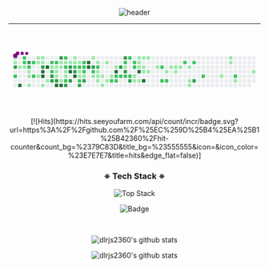 <div align = 'center'>

![header](https://capsule-render.vercel.app/api?type=slice&color=gradient&height=200&section=header&text=HEE%20GEON&fontSize=80)

---

<br>

<svg viewBox="-16 -32 880 192" width="880" height="192" xmlns="http://www.w3.org/2000/svg"><style>@keyframes c0{.16%{fill:var(--c1)}.18%,to{fill:var(--ce)}}@keyframes c1{.33%{fill:var(--c1)}.35%,to{fill:var(--ce)}}@keyframes c2{81.93%{fill:var(--c3)}81.95%,to{fill:var(--ce)}}@keyframes c3{59.44%{fill:var(--c2)}59.46%,to{fill:var(--ce)}}@keyframes c4{.67%{fill:var(--c1)}.69%,to{fill:var(--ce)}}@keyframes c5{97.78%{fill:var(--c4)}97.8%,to{fill:var(--ce)}}@keyframes c6{58.08%{fill:var(--c2)}58.1%,to{fill:var(--ce)}}@keyframes c7{58.25%{fill:var(--c2)}58.27%,to{fill:var(--ce)}}@keyframes c8{.84%{fill:var(--c1)}.86%,to{fill:var(--ce)}}@keyframes c9{81.25%{fill:var(--c3)}81.27%,to{fill:var(--ce)}}@keyframes ca{58.59%{fill:var(--c2)}58.61%,to{fill:var(--ce)}}@keyframes cb{1.18%{fill:var(--c1)}1.2%,to{fill:var(--ce)}}@keyframes cc{1.35%{fill:var(--c1)}1.37%,to{fill:var(--ce)}}@keyframes cd{1.69%{fill:var(--c1)}1.71%,to{fill:var(--ce)}}@keyframes ce{57.57%{fill:var(--c2)}57.59%,to{fill:var(--ce)}}@keyframes cf{57.06%{fill:var(--c2)}57.08%,to{fill:var(--ce)}}@keyframes cg{4.08%{fill:var(--c1)}4.1%,to{fill:var(--ce)}}@keyframes ch{3.57%{fill:var(--c1)}3.59%,to{fill:var(--ce)}}@keyframes ci{3.06%{fill:var(--c1)}3.08%,to{fill:var(--ce)}}@keyframes cj{3.91%{fill:var(--c1)}3.93%,to{fill:var(--ce)}}@keyframes ck{3.74%{fill:var(--c1)}3.76%,to{fill:var(--ce)}}@keyframes cl{80.57%{fill:var(--c3)}80.59%,to{fill:var(--ce)}}@keyframes cm{95.73%{fill:var(--c4)}95.75%,to{fill:var(--ce)}}@keyframes cn{95.56%{fill:var(--c4)}95.58%,to{fill:var(--ce)}}@keyframes co{2.2%{fill:var(--c1)}2.22%,to{fill:var(--ce)}}@keyframes cp{96.07%{fill:var(--c4)}96.09%,to{fill:var(--ce)}}@keyframes cq{2.55%{fill:var(--c1)}2.57%,to{fill:var(--ce)}}@keyframes cr{42.58%{fill:var(--c2)}42.6%,to{fill:var(--ce)}}@keyframes cs{42.41%{fill:var(--c1)}42.43%,to{fill:var(--ce)}}@keyframes ct{55.87%{fill:var(--c2)}55.89%,to{fill:var(--ce)}}@keyframes cu{84.32%{fill:var(--c3)}84.34%,to{fill:var(--ce)}}@keyframes cv{83.81%{fill:var(--c3)}83.83%,to{fill:var(--ce)}}@keyframes cw{55.36%{fill:var(--c2)}55.38%,to{fill:var(--ce)}}@keyframes cx{32.02%{fill:var(--c1)}32.04%,to{fill:var(--ce)}}@keyframes cy{32.19%{fill:var(--c1)}32.21%,to{fill:var(--ce)}}@keyframes cz{33.04%{fill:var(--c1)}33.06%,to{fill:var(--ce)}}@keyframes c10{83.98%{fill:var(--c3)}84%,to{fill:var(--ce)}}@keyframes c11{94.71%{fill:var(--c4)}94.73%,to{fill:var(--ce)}}@keyframes c12{79.55%{fill:var(--c3)}79.57%,to{fill:var(--ce)}}@keyframes c13{31.68%{fill:var(--c1)}31.7%,to{fill:var(--ce)}}@keyframes c14{31.85%{fill:var(--c1)}31.87%,to{fill:var(--ce)}}@keyframes c15{41.22%{fill:var(--c1)}41.24%,to{fill:var(--ce)}}@keyframes c16{94.54%{fill:var(--c4)}94.56%,to{fill:var(--ce)}}@keyframes c17{54.5%{fill:var(--c2)}54.52%,to{fill:var(--ce)}}@keyframes c18{31.51%{fill:var(--c1)}31.53%,to{fill:var(--ce)}}@keyframes c19{54.85%{fill:var(--c2)}54.87%,to{fill:var(--ce)}}@keyframes c1a{32.53%{fill:var(--c1)}32.55%,to{fill:var(--ce)}}@keyframes c1b{32.7%{fill:var(--c1)}32.72%,to{fill:var(--ce)}}@keyframes c1c{41.39%{fill:var(--c2)}41.41%,to{fill:var(--ce)}}@keyframes c1d{85.51%{fill:var(--c3)}85.53%,to{fill:var(--ce)}}@keyframes c1e{31.34%{fill:var(--c1)}31.36%,to{fill:var(--ce)}}@keyframes c1f{78.87%{fill:var(--c3)}78.89%,to{fill:var(--ce)}}@keyframes c1g{87.55%{fill:var(--c4)}87.57%,to{fill:var(--ce)}}@keyframes c1h{85.17%{fill:var(--c3)}85.19%,to{fill:var(--ce)}}@keyframes c1i{5.78%{fill:var(--c1)}5.8%,to{fill:var(--ce)}}@keyframes c1j{5.95%{fill:var(--c1)}5.97%,to{fill:var(--ce)}}@keyframes c1k{53.82%{fill:var(--c2)}53.84%,to{fill:var(--ce)}}@keyframes c1l{78.52%{fill:var(--c3)}78.54%,to{fill:var(--ce)}}@keyframes c1m{87.21%{fill:var(--c4)}87.23%,to{fill:var(--ce)}}@keyframes c1n{6.12%{fill:var(--c1)}6.14%,to{fill:var(--ce)}}@keyframes c1o{53.65%{fill:var(--c2)}53.67%,to{fill:var(--ce)}}@keyframes c1p{37.13%{fill:var(--c1)}37.15%,to{fill:var(--ce)}}@keyframes c1q{36.96%{fill:var(--c1)}36.98%,to{fill:var(--ce)}}@keyframes c1r{62.68%{fill:var(--c2)}62.7%,to{fill:var(--ce)}}@keyframes c1s{86.7%{fill:var(--c3)}86.72%,to{fill:var(--ce)}}@keyframes c1t{53.31%{fill:var(--c2)}53.33%,to{fill:var(--ce)}}@keyframes c1u{53.14%{fill:var(--c2)}53.16%,to{fill:var(--ce)}}@keyframes c1v{37.3%{fill:var(--c2)}37.32%,to{fill:var(--ce)}}@keyframes c1w{36.79%{fill:var(--c1)}36.81%,to{fill:var(--ce)}}@keyframes c1x{86.36%{fill:var(--c3)}86.38%,to{fill:var(--ce)}}@keyframes c1y{88.58%{fill:var(--c4)}88.6%,to{fill:var(--ce)}}@keyframes c1z{88.41%{fill:var(--c4)}88.43%,to{fill:var(--ce)}}@keyframes c20{6.8%{fill:var(--c1)}6.82%,to{fill:var(--ce)}}@keyframes c21{77.67%{fill:var(--c3)}77.69%,to{fill:var(--ce)}}@keyframes c22{52.63%{fill:var(--c2)}52.65%,to{fill:var(--ce)}}@keyframes c23{10.55%{fill:var(--c1)}10.57%,to{fill:var(--ce)}}@keyframes c24{7.15%{fill:var(--c1)}7.17%,to{fill:var(--ce)}}@keyframes c25{52.29%{fill:var(--c2)}52.31%,to{fill:var(--ce)}}@keyframes c26{9.19%{fill:var(--c1)}9.21%,to{fill:var(--ce)}}@keyframes c27{9.02%{fill:var(--c1)}9.04%,to{fill:var(--ce)}}@keyframes c28{10.21%{fill:var(--c1)}10.23%,to{fill:var(--ce)}}@keyframes c29{8.85%{fill:var(--c1)}8.87%,to{fill:var(--ce)}}@keyframes c2a{11.23%{fill:var(--c1)}11.25%,to{fill:var(--ce)}}@keyframes c2b{7.49%{fill:var(--c1)}7.51%,to{fill:var(--ce)}}@keyframes c2c{9.87%{fill:var(--c1)}9.89%,to{fill:var(--ce)}}@keyframes c2d{8.51%{fill:var(--c1)}8.53%,to{fill:var(--ce)}}@keyframes c2e{51.27%{fill:var(--c2)}51.29%,to{fill:var(--ce)}}@keyframes c2f{8%{fill:var(--c1)}8.02%,to{fill:var(--ce)}}@keyframes c2g{89.94%{fill:var(--c4)}89.96%,to{fill:var(--ce)}}@keyframes c2h{50.93%{fill:var(--c2)}50.95%,to{fill:var(--ce)}}@keyframes c2i{51.1%{fill:var(--c2)}51.12%,to{fill:var(--ce)}}@keyframes c2j{75.63%{fill:var(--c3)}75.65%,to{fill:var(--ce)}}@keyframes c2k{50.76%{fill:var(--c2)}50.78%,to{fill:var(--ce)}}@keyframes c2l{76.14%{fill:var(--c3)}76.16%,to{fill:var(--ce)}}@keyframes c2m{48.37%{fill:var(--c2)}48.39%,to{fill:var(--ce)}}@keyframes c2n{48.2%{fill:var(--c1)}48.22%,to{fill:var(--ce)}}@keyframes c2o{75.29%{fill:var(--c3)}75.31%,to{fill:var(--ce)}}@keyframes c2p{50.59%{fill:var(--c2)}50.61%,to{fill:var(--ce)}}@keyframes c2q{49.39%{fill:var(--c2)}49.41%,to{fill:var(--ce)}}@keyframes c2r{50.42%{fill:var(--c2)}50.44%,to{fill:var(--ce)}}@keyframes c2s{74.78%{fill:var(--c3)}74.8%,to{fill:var(--ce)}}@keyframes c2t{48.71%{fill:var(--c2)}48.73%,to{fill:var(--ce)}}@keyframes c2u{48.88%{fill:var(--c2)}48.9%,to{fill:var(--ce)}}@keyframes c2v{13.11%{fill:var(--c1)}13.13%,to{fill:var(--ce)}}@keyframes c2w{12.6%{fill:var(--c1)}12.62%,to{fill:var(--ce)}}@keyframes c2x{14.98%{fill:var(--c1)}15%,to{fill:var(--ce)}}@keyframes c2y{14.81%{fill:var(--c1)}14.83%,to{fill:var(--ce)}}@keyframes c2z{14.64%{fill:var(--c1)}14.66%,to{fill:var(--ce)}}@keyframes c30{90.79%{fill:var(--c4)}90.81%,to{fill:var(--ce)}}@keyframes c31{12.77%{fill:var(--c1)}12.79%,to{fill:var(--ce)}}@keyframes c32{15.15%{fill:var(--c1)}15.17%,to{fill:var(--ce)}}@keyframes c33{14.47%{fill:var(--c1)}14.49%,to{fill:var(--ce)}}@keyframes c34{13.96%{fill:var(--c1)}13.98%,to{fill:var(--ce)}}@keyframes c35{91.3%{fill:var(--c4)}91.32%,to{fill:var(--ce)}}@keyframes c36{15.32%{fill:var(--c1)}15.34%,to{fill:var(--ce)}}@keyframes c37{14.13%{fill:var(--c1)}14.15%,to{fill:var(--ce)}}@keyframes c38{16%{fill:var(--c1)}16.02%,to{fill:var(--ce)}}@keyframes c39{66.94%{fill:var(--c2)}66.96%,to{fill:var(--ce)}}@keyframes c3a{66.09%{fill:var(--c2)}66.11%,to{fill:var(--ce)}}@keyframes c3b{16.51%{fill:var(--c1)}16.53%,to{fill:var(--ce)}}@keyframes c3c{66.26%{fill:var(--c2)}66.28%,to{fill:var(--ce)}}@keyframes c3d{19.58%{fill:var(--c1)}19.6%,to{fill:var(--ce)}}@keyframes c3e{17.03%{fill:var(--c1)}17.05%,to{fill:var(--ce)}}@keyframes c3f{16.86%{fill:var(--c1)}16.88%,to{fill:var(--ce)}}@keyframes c3g{17.2%{fill:var(--c1)}17.22%,to{fill:var(--ce)}}@keyframes c3h{67.96%{fill:var(--c2)}67.98%,to{fill:var(--ce)}}@keyframes c3i{17.54%{fill:var(--c1)}17.56%,to{fill:var(--ce)}}@keyframes c3j{18.05%{fill:var(--c1)}18.07%,to{fill:var(--ce)}}@keyframes c3k{18.22%{fill:var(--c1)}18.24%,to{fill:var(--ce)}}@keyframes c3l{68.3%{fill:var(--c2)}68.32%,to{fill:var(--ce)}}@keyframes c3m{72.05%{fill:var(--c3)}72.07%,to{fill:var(--ce)}}@keyframes c3n{69.16%{fill:var(--c2)}69.18%,to{fill:var(--ce)}}@keyframes c3o{21.8%{fill:var(--c1)}21.82%,to{fill:var(--ce)}}@keyframes c3p{24.86%{fill:var(--c1)}24.88%,to{fill:var(--ce)}}@keyframes c3q{24.69%{fill:var(--c1)}24.71%,to{fill:var(--ce)}}@keyframes c3r{70.35%{fill:var(--c2)}70.37%,to{fill:var(--ce)}}@keyframes c3s{22.48%{fill:var(--c1)}22.5%,to{fill:var(--ce)}}@keyframes c3t{23.5%{fill:var(--c1)}23.52%,to{fill:var(--ce)}}@keyframes u0{.16%{transform:scale(0,1)}.18%,.33%{transform:scale(.02,1)}.35%,.67%{transform:scale(.03,1)}.69%,.84%{transform:scale(.05,1)}.86%,1.18%{transform:scale(.06,1)}1.2%,1.35%{transform:scale(.08,1)}1.37%,1.69%{transform:scale(.09,1)}1.71%,2.2%{transform:scale(.11,1)}2.22%,2.55%{transform:scale(.12,1)}2.57%,3.06%{transform:scale(.14,1)}3.08%,3.57%{transform:scale(.15,1)}3.59%,3.74%{transform:scale(.17,1)}3.76%,3.91%{transform:scale(.18,1)}3.93%,4.08%{transform:scale(.2,1)}4.1%,5.78%{transform:scale(.21,1)}5.8%,5.95%{transform:scale(.23,1)}5.97%,6.12%{transform:scale(.24,1)}6.14%,6.8%{transform:scale(.26,1)}6.82%,7.15%{transform:scale(.27,1)}7.17%,7.49%{transform:scale(.29,1)}7.51%,8%{transform:scale(.3,1)}8.02%,8.51%{transform:scale(.32,1)}8.53%,8.85%{transform:scale(.33,1)}8.87%,9.02%{transform:scale(.35,1)}9.04%,9.19%{transform:scale(.36,1)}9.21%,9.87%{transform:scale(.38,1)}10.21%,9.89%{transform:scale(.39,1)}10.23%,10.55%{transform:scale(.41,1)}10.57%,11.23%{transform:scale(.42,1)}11.25%,12.6%{transform:scale(.44,1)}12.62%,12.77%{transform:scale(.45,1)}12.79%,13.11%{transform:scale(.47,1)}13.13%,13.96%{transform:scale(.48,1)}13.98%,14.13%{transform:scale(.5,1)}14.15%,14.47%{transform:scale(.52,1)}14.49%,14.64%{transform:scale(.53,1)}14.66%,14.81%{transform:scale(.55,1)}14.83%,14.98%{transform:scale(.56,1)}15%,15.15%{transform:scale(.58,1)}15.17%,15.32%{transform:scale(.59,1)}15.34%,16%{transform:scale(.61,1)}16.02%,16.51%{transform:scale(.62,1)}16.53%,16.86%{transform:scale(.64,1)}16.88%,17.03%{transform:scale(.65,1)}17.05%,17.2%{transform:scale(.67,1)}17.22%,17.54%{transform:scale(.68,1)}17.56%,18.05%{transform:scale(.7,1)}18.07%,18.22%{transform:scale(.71,1)}18.24%,19.58%{transform:scale(.73,1)}19.6%,21.8%{transform:scale(.74,1)}21.82%,22.48%{transform:scale(.76,1)}22.5%,23.5%{transform:scale(.77,1)}23.52%,24.69%{transform:scale(.79,1)}24.71%,24.86%{transform:scale(.8,1)}24.88%,31.34%{transform:scale(.82,1)}31.36%,31.51%{transform:scale(.83,1)}31.53%,31.68%{transform:scale(.85,1)}31.7%,31.85%{transform:scale(.86,1)}31.87%,32.02%{transform:scale(.88,1)}32.04%,32.19%{transform:scale(.89,1)}32.21%,32.53%{transform:scale(.91,1)}32.55%,32.7%{transform:scale(.92,1)}32.72%,33.04%{transform:scale(.94,1)}33.06%,36.79%{transform:scale(.95,1)}36.81%,36.96%{transform:scale(.97,1)}36.98%,37.13%{transform:scale(.98,1)}37.15%,to{transform:scale(1,1)}}@keyframes u1{37.3%{transform:scale(0,1)}37.32%,to{transform:scale(1,1)}}@keyframes u2{41.22%{transform:scale(0,1)}41.24%,to{transform:scale(1,1)}}@keyframes u3{41.39%{transform:scale(0,1)}41.41%,to{transform:scale(1,1)}}@keyframes u4{42.41%{transform:scale(0,1)}42.43%,to{transform:scale(1,1)}}@keyframes u5{42.58%{transform:scale(0,1)}42.6%,to{transform:scale(1,1)}}@keyframes u6{48.2%{transform:scale(0,1)}48.22%,to{transform:scale(1,1)}}@keyframes u7{48.37%{transform:scale(0,1)}48.39%,48.71%{transform:scale(.03,1)}48.73%,48.88%{transform:scale(.06,1)}48.9%,49.39%{transform:scale(.09,1)}49.41%,50.42%{transform:scale(.12,1)}50.44%,50.59%{transform:scale(.15,1)}50.61%,50.76%{transform:scale(.18,1)}50.78%,50.93%{transform:scale(.21,1)}50.95%,51.1%{transform:scale(.24,1)}51.12%,51.27%{transform:scale(.26,1)}51.29%,52.29%{transform:scale(.29,1)}52.31%,52.63%{transform:scale(.32,1)}52.65%,53.14%{transform:scale(.35,1)}53.16%,53.31%{transform:scale(.38,1)}53.33%,53.65%{transform:scale(.41,1)}53.67%,53.82%{transform:scale(.44,1)}53.84%,54.5%{transform:scale(.47,1)}54.52%,54.85%{transform:scale(.5,1)}54.87%,55.36%{transform:scale(.53,1)}55.38%,55.87%{transform:scale(.56,1)}55.89%,57.06%{transform:scale(.59,1)}57.08%,57.57%{transform:scale(.62,1)}57.59%,58.08%{transform:scale(.65,1)}58.1%,58.25%{transform:scale(.68,1)}58.27%,58.59%{transform:scale(.71,1)}58.61%,59.44%{transform:scale(.74,1)}59.46%,62.68%{transform:scale(.76,1)}62.7%,66.09%{transform:scale(.79,1)}66.11%,66.26%{transform:scale(.82,1)}66.28%,66.94%{transform:scale(.85,1)}66.96%,67.96%{transform:scale(.88,1)}67.98%,68.3%{transform:scale(.91,1)}68.32%,69.16%{transform:scale(.94,1)}69.18%,70.35%{transform:scale(.97,1)}70.37%,to{transform:scale(1,1)}}@keyframes u8{72.05%{transform:scale(0,1)}72.07%,74.78%{transform:scale(.05,1)}74.8%,75.29%{transform:scale(.11,1)}75.31%,75.63%{transform:scale(.16,1)}75.65%,76.14%{transform:scale(.21,1)}76.16%,77.67%{transform:scale(.26,1)}77.69%,78.52%{transform:scale(.32,1)}78.54%,78.87%{transform:scale(.37,1)}78.89%,79.55%{transform:scale(.42,1)}79.57%,80.57%{transform:scale(.47,1)}80.59%,81.25%{transform:scale(.53,1)}81.27%,81.93%{transform:scale(.58,1)}81.95%,83.81%{transform:scale(.63,1)}83.83%,83.98%{transform:scale(.68,1)}84%,84.32%{transform:scale(.74,1)}84.34%,85.17%{transform:scale(.79,1)}85.19%,85.51%{transform:scale(.84,1)}85.53%,86.36%{transform:scale(.89,1)}86.38%,86.7%{transform:scale(.95,1)}86.72%,to{transform:scale(1,1)}}@keyframes u9{87.21%{transform:scale(0,1)}87.23%,87.55%{transform:scale(.08,1)}87.57%,88.41%{transform:scale(.15,1)}88.43%,88.58%{transform:scale(.23,1)}88.6%,89.94%{transform:scale(.31,1)}89.96%,90.79%{transform:scale(.38,1)}90.81%,91.3%{transform:scale(.46,1)}91.32%,94.54%{transform:scale(.54,1)}94.56%,94.71%{transform:scale(.62,1)}94.73%,95.56%{transform:scale(.69,1)}95.58%,95.73%{transform:scale(.77,1)}95.75%,96.07%{transform:scale(.85,1)}96.09%,97.78%{transform:scale(.92,1)}97.8%,to{transform:scale(1,1)}}@keyframes s0{0%,99.83%{transform:translate(0,-16px)}.34%,81.77%{transform:translate(0,16px)}.51%{transform:translate(16px,16px)}.68%,97.1%{transform:translate(16px,32px)}.85%,58.43%{transform:translate(32px,32px)}1.02%{transform:translate(32px,48px)}1.19%,58.77%{transform:translate(48px,48px)}1.7%{transform:translate(48px,96px)}2.39%,60.99%{transform:translate(112px,96px)}2.56%,56.39%,60.82%{transform:translate(112px,80px)}2.9%,56.73%,60.48%,83.3%{transform:translate(80px,80px)}3.58%,80.92%{transform:translate(80px,16px)}3.75%{transform:translate(96px,16px)}3.92%,80.24%{transform:translate(96px,0)}4.09%{transform:translate(80px,0)}4.26%{transform:translate(80px,-16px)}5.62%{transform:translate(208px,-16px)}34.24%,5.96%{transform:translate(208px,16px)}39.86%,53.49%,6.13%{transform:translate(224px,16px)}39.69%,6.3%{transform:translate(224px,0)}39.01%,6.98%{transform:translate(288px,0)}38.84%,7.16%{transform:translate(288px,16px)}7.84%,89.61%{transform:translate(352px,16px)}8.01%{transform:translate(352px,32px)}51.79%,8.18%{transform:translate(336px,32px)}8.52%{transform:translate(336px,64px)}10.39%,9.03%{transform:translate(288px,64px)}52.47%,9.2%{transform:translate(288px,48px)}9.54%{transform:translate(320px,48px)}9.88%{transform:translate(320px,80px)}10.22%{transform:translate(288px,80px)}10.56%{transform:translate(272px,64px)}10.73%{transform:translate(272px,80px)}11.07%{transform:translate(304px,80px)}11.24%{transform:translate(304px,96px)}12.44%,47.19%{transform:translate(416px,96px)}12.61%,13.29%{transform:translate(416px,80px)}12.78%,13.46%{transform:translate(432px,80px)}12.95%,13.63%{transform:translate(432px,64px)}13.12%{transform:translate(416px,64px)}13.8%{transform:translate(448px,64px)}13.97%,90.97%{transform:translate(448px,48px)}14.14%{transform:translate(464px,48px)}14.31%{transform:translate(464px,32px)}14.65%{transform:translate(432px,32px)}14.99%{transform:translate(432px,0)}15.67%{transform:translate(496px,0)}16.18%{transform:translate(496px,48px)}16.87%{transform:translate(560px,48px)}17.04%{transform:translate(560px,32px)}17.55%{transform:translate(608px,32px)}18.23%{transform:translate(608px,96px)}18.4%{transform:translate(592px,96px)}19.08%{transform:translate(592px,32px)}19.59%{transform:translate(544px,32px)}19.76%{transform:translate(544px,48px)}21.64%{transform:translate(720px,48px)}21.81%{transform:translate(720px,64px)}22.15%{transform:translate(752px,64px)}22.32%{transform:translate(752px,80px)}23.17%{transform:translate(832px,80px)}23.85%{transform:translate(832px,16px)}24.7%{transform:translate(752px,16px)}25.04%{transform:translate(752px,-16px)}31.01%,43.61%{transform:translate(192px,-16px)}31.35%{transform:translate(192px,16px)}31.69%,33.73%,40.55%,55.2%{transform:translate(160px,16px)}31.86%,33.56%,55.03%{transform:translate(160px,32px)}32.03%,33.39%,42.25%{transform:translate(144px,32px)}32.2%{transform:translate(144px,48px)}32.54%{transform:translate(176px,48px)}32.71%,41.57%{transform:translate(176px,64px)}33.05%,41.91%,84.16%,95.06%{transform:translate(144px,64px)}34.41%,54.17%{transform:translate(208px,0)}35.43%{transform:translate(304px,0)}36.12%,38.16%{transform:translate(304px,64px)}36.97%,62.86%,87.05%{transform:translate(224px,64px)}37.14%{transform:translate(224px,48px)}37.31%,52.98%{transform:translate(240px,48px)}37.48%{transform:translate(240px,64px)}38.67%,45.14%{transform:translate(304px,16px)}41.23%,94.38%{transform:translate(160px,80px)}41.4%,85.69%{transform:translate(176px,80px)}42.42%{transform:translate(128px,32px)}42.76%{transform:translate(128px,0)}42.93%{transform:translate(144px,0)}43.1%{transform:translate(144px,-16px)}43.78%,79.22%{transform:translate(192px,0)}44.63%,77.34%{transform:translate(272px,0)}44.8%{transform:translate(272px,16px)}45.32%{transform:translate(304px,32px)}45.49%{transform:translate(320px,32px)}46.17%{transform:translate(320px,96px)}47.7%{transform:translate(416px,48px)}47.87%{transform:translate(400px,48px)}48.04%,49.06%{transform:translate(400px,32px)}48.21%,75.47%{transform:translate(384px,32px)}48.38%,75.98%{transform:translate(384px,16px)}48.72%,49.74%{transform:translate(416px,16px)}48.89%{transform:translate(416px,32px)}49.4%{transform:translate(400px,0)}49.57%{transform:translate(416px,0)}49.91%{transform:translate(400px,16px)}50.43%,74.62%{transform:translate(400px,64px)}50.94%{transform:translate(352px,64px)}51.11%{transform:translate(352px,80px)}51.28%{transform:translate(336px,80px)}52.3%{transform:translate(288px,32px)}53.32%{transform:translate(240px,16px)}53.66%{transform:translate(224px,32px)}53.83%,78.71%{transform:translate(208px,32px)}54.51%{transform:translate(176px,0)}54.86%{transform:translate(176px,32px)}55.54%{transform:translate(128px,16px)}55.88%{transform:translate(128px,48px)}56.05%,95.91%{transform:translate(112px,48px)}56.9%,60.31%{transform:translate(80px,64px)}57.07%{transform:translate(64px,64px)}57.75%{transform:translate(64px,0)}58.09%,98.98%{transform:translate(32px,0)}58.6%{transform:translate(48px,32px)}59.28%{transform:translate(0,48px)}59.45%{transform:translate(0,64px)}61.16%{transform:translate(128px,96px)}61.33%{transform:translate(128px,112px)}62.18%{transform:translate(208px,112px)}62.52%{transform:translate(208px,80px)}62.69%{transform:translate(224px,80px)}65.93%{transform:translate(512px,64px)}66.1%{transform:translate(512px,80px)}66.27%{transform:translate(528px,80px)}66.78%{transform:translate(528px,32px)}66.95%{transform:translate(512px,32px)}67.12%{transform:translate(512px,16px)}68.65%{transform:translate(656px,16px)}69.17%{transform:translate(656px,64px)}70.36%{transform:translate(768px,64px)}70.53%{transform:translate(768px,80px)}72.06%{transform:translate(624px,80px)}72.23%{transform:translate(624px,64px)}74.79%{transform:translate(400px,80px)}74.96%{transform:translate(384px,80px)}75.64%{transform:translate(368px,32px)}75.81%{transform:translate(368px,16px)}76.15%{transform:translate(384px,0)}77.85%{transform:translate(272px,48px)}78.53%,87.39%{transform:translate(208px,48px)}78.88%,87.73%{transform:translate(192px,32px)}80.58%{transform:translate(96px,32px)}80.75%,82.79%{transform:translate(80px,32px)}81.94%{transform:translate(0,32px)}83.99%{transform:translate(144px,80px)}84.33%{transform:translate(128px,64px)}84.5%{transform:translate(128px,80px)}85.18%{transform:translate(192px,80px)}85.35%{transform:translate(192px,96px)}85.52%{transform:translate(176px,96px)}86.37%{transform:translate(240px,80px)}86.54%{transform:translate(240px,96px)}86.71%{transform:translate(224px,96px)}87.22%{transform:translate(208px,64px)}87.56%{transform:translate(192px,48px)}88.42%{transform:translate(256px,32px)}88.59%{transform:translate(256px,16px)}89.95%{transform:translate(352px,48px)}91.31%{transform:translate(448px,80px)}94.55%{transform:translate(160px,96px)}94.72%{transform:translate(144px,96px)}95.57%{transform:translate(96px,64px)}95.74%{transform:translate(96px,48px)}96.08%{transform:translate(112px,32px)}97.79%{transform:translate(16px,96px)}97.96%{transform:translate(32px,96px)}99.15%{transform:translate(48px,0)}99.32%{transform:translate(48px,-16px)}}@keyframes s1{0%,99.83%{transform:translate(16px,-16px)}.17%{transform:translate(0,-16px)}.51%,81.94%{transform:translate(0,16px)}.68%{transform:translate(16px,16px)}.85%,97.27%{transform:translate(16px,32px)}1.02%,58.6%{transform:translate(32px,32px)}1.19%{transform:translate(32px,48px)}1.36%,58.94%{transform:translate(48px,48px)}1.87%{transform:translate(48px,96px)}2.56%,61.16%{transform:translate(112px,96px)}2.73%,56.56%,60.99%{transform:translate(112px,80px)}3.07%,56.9%,60.65%,83.48%{transform:translate(80px,80px)}3.75%,81.09%{transform:translate(80px,16px)}3.92%{transform:translate(96px,16px)}4.09%,80.41%{transform:translate(96px,0)}4.26%{transform:translate(80px,0)}4.43%{transform:translate(80px,-16px)}5.79%{transform:translate(208px,-16px)}34.41%,6.13%{transform:translate(208px,16px)}40.03%,53.66%,6.3%{transform:translate(224px,16px)}39.86%,6.47%{transform:translate(224px,0)}39.18%,7.16%{transform:translate(288px,0)}39.01%,7.33%{transform:translate(288px,16px)}8.01%,89.78%{transform:translate(352px,16px)}8.18%{transform:translate(352px,32px)}51.96%,8.35%{transform:translate(336px,32px)}8.69%{transform:translate(336px,64px)}10.56%,9.2%{transform:translate(288px,64px)}52.64%,9.37%{transform:translate(288px,48px)}9.71%{transform:translate(320px,48px)}10.05%{transform:translate(320px,80px)}10.39%{transform:translate(288px,80px)}10.73%{transform:translate(272px,64px)}10.9%{transform:translate(272px,80px)}11.24%{transform:translate(304px,80px)}11.41%{transform:translate(304px,96px)}12.61%,47.36%{transform:translate(416px,96px)}12.78%,13.46%{transform:translate(416px,80px)}12.95%,13.63%{transform:translate(432px,80px)}13.12%,13.8%{transform:translate(432px,64px)}13.29%{transform:translate(416px,64px)}13.97%{transform:translate(448px,64px)}14.14%,91.14%{transform:translate(448px,48px)}14.31%{transform:translate(464px,48px)}14.48%{transform:translate(464px,32px)}14.82%{transform:translate(432px,32px)}15.16%{transform:translate(432px,0)}15.84%{transform:translate(496px,0)}16.35%{transform:translate(496px,48px)}17.04%{transform:translate(560px,48px)}17.21%{transform:translate(560px,32px)}17.72%{transform:translate(608px,32px)}18.4%{transform:translate(608px,96px)}18.57%{transform:translate(592px,96px)}19.25%{transform:translate(592px,32px)}19.76%{transform:translate(544px,32px)}19.93%{transform:translate(544px,48px)}21.81%{transform:translate(720px,48px)}21.98%{transform:translate(720px,64px)}22.32%{transform:translate(752px,64px)}22.49%{transform:translate(752px,80px)}23.34%{transform:translate(832px,80px)}24.02%{transform:translate(832px,16px)}24.87%{transform:translate(752px,16px)}25.21%{transform:translate(752px,-16px)}31.18%,43.78%{transform:translate(192px,-16px)}31.52%{transform:translate(192px,16px)}31.86%,33.9%,40.72%,55.37%{transform:translate(160px,16px)}32.03%,33.73%,55.2%{transform:translate(160px,32px)}32.2%,33.56%,42.42%{transform:translate(144px,32px)}32.37%{transform:translate(144px,48px)}32.71%{transform:translate(176px,48px)}32.88%,41.74%{transform:translate(176px,64px)}33.22%,42.08%,84.33%,95.23%{transform:translate(144px,64px)}34.58%,54.34%{transform:translate(208px,0)}35.6%{transform:translate(304px,0)}36.29%,38.33%{transform:translate(304px,64px)}37.14%,63.03%,87.22%{transform:translate(224px,64px)}37.31%{transform:translate(224px,48px)}37.48%,53.15%{transform:translate(240px,48px)}37.65%{transform:translate(240px,64px)}38.84%,45.32%{transform:translate(304px,16px)}41.4%,94.55%{transform:translate(160px,80px)}41.57%,85.86%{transform:translate(176px,80px)}42.59%{transform:translate(128px,32px)}42.93%{transform:translate(128px,0)}43.1%{transform:translate(144px,0)}43.27%{transform:translate(144px,-16px)}43.95%,79.39%{transform:translate(192px,0)}44.8%,77.51%{transform:translate(272px,0)}44.97%{transform:translate(272px,16px)}45.49%{transform:translate(304px,32px)}45.66%{transform:translate(320px,32px)}46.34%{transform:translate(320px,96px)}47.87%{transform:translate(416px,48px)}48.04%{transform:translate(400px,48px)}48.21%,49.23%{transform:translate(400px,32px)}48.38%,75.64%{transform:translate(384px,32px)}48.55%,76.15%{transform:translate(384px,16px)}48.89%,49.91%{transform:translate(416px,16px)}49.06%{transform:translate(416px,32px)}49.57%{transform:translate(400px,0)}49.74%{transform:translate(416px,0)}50.09%{transform:translate(400px,16px)}50.6%,74.79%{transform:translate(400px,64px)}51.11%{transform:translate(352px,64px)}51.28%{transform:translate(352px,80px)}51.45%{transform:translate(336px,80px)}52.47%{transform:translate(288px,32px)}53.49%{transform:translate(240px,16px)}53.83%{transform:translate(224px,32px)}54%,78.88%{transform:translate(208px,32px)}54.68%{transform:translate(176px,0)}55.03%{transform:translate(176px,32px)}55.71%{transform:translate(128px,16px)}56.05%{transform:translate(128px,48px)}56.22%,96.08%{transform:translate(112px,48px)}57.07%,60.48%{transform:translate(80px,64px)}57.24%{transform:translate(64px,64px)}57.92%{transform:translate(64px,0)}58.26%,99.15%{transform:translate(32px,0)}58.77%{transform:translate(48px,32px)}59.45%{transform:translate(0,48px)}59.63%{transform:translate(0,64px)}61.33%{transform:translate(128px,96px)}61.5%{transform:translate(128px,112px)}62.35%{transform:translate(208px,112px)}62.69%{transform:translate(208px,80px)}62.86%{transform:translate(224px,80px)}66.1%{transform:translate(512px,64px)}66.27%{transform:translate(512px,80px)}66.44%{transform:translate(528px,80px)}66.95%{transform:translate(528px,32px)}67.12%{transform:translate(512px,32px)}67.29%{transform:translate(512px,16px)}68.82%{transform:translate(656px,16px)}69.34%{transform:translate(656px,64px)}70.53%{transform:translate(768px,64px)}70.7%{transform:translate(768px,80px)}72.23%{transform:translate(624px,80px)}72.4%{transform:translate(624px,64px)}74.96%{transform:translate(400px,80px)}75.13%{transform:translate(384px,80px)}75.81%{transform:translate(368px,32px)}75.98%{transform:translate(368px,16px)}76.32%{transform:translate(384px,0)}78.02%{transform:translate(272px,48px)}78.71%,87.56%{transform:translate(208px,48px)}79.05%,87.9%{transform:translate(192px,32px)}80.75%{transform:translate(96px,32px)}80.92%,82.96%{transform:translate(80px,32px)}82.11%{transform:translate(0,32px)}84.16%{transform:translate(144px,80px)}84.5%{transform:translate(128px,64px)}84.67%{transform:translate(128px,80px)}85.35%{transform:translate(192px,80px)}85.52%{transform:translate(192px,96px)}85.69%{transform:translate(176px,96px)}86.54%{transform:translate(240px,80px)}86.71%{transform:translate(240px,96px)}86.88%{transform:translate(224px,96px)}87.39%{transform:translate(208px,64px)}87.73%{transform:translate(192px,48px)}88.59%{transform:translate(256px,32px)}88.76%{transform:translate(256px,16px)}90.12%{transform:translate(352px,48px)}91.48%{transform:translate(448px,80px)}94.72%{transform:translate(160px,96px)}94.89%{transform:translate(144px,96px)}95.74%{transform:translate(96px,64px)}95.91%{transform:translate(96px,48px)}96.25%{transform:translate(112px,32px)}97.96%{transform:translate(16px,96px)}98.13%{transform:translate(32px,96px)}99.32%{transform:translate(48px,0)}99.49%{transform:translate(48px,-16px)}}@keyframes s2{0%,99.83%{transform:translate(32px,-16px)}.34%{transform:translate(0,-16px)}.68%,82.11%{transform:translate(0,16px)}.85%{transform:translate(16px,16px)}1.02%,97.44%{transform:translate(16px,32px)}1.19%,58.77%{transform:translate(32px,32px)}1.36%{transform:translate(32px,48px)}1.53%,59.11%{transform:translate(48px,48px)}2.04%{transform:translate(48px,96px)}2.73%,61.33%{transform:translate(112px,96px)}2.9%,56.73%,61.16%{transform:translate(112px,80px)}3.24%,57.07%,60.82%,83.65%{transform:translate(80px,80px)}3.92%,81.26%{transform:translate(80px,16px)}4.09%{transform:translate(96px,16px)}4.26%,80.58%{transform:translate(96px,0)}4.43%{transform:translate(80px,0)}4.6%{transform:translate(80px,-16px)}5.96%{transform:translate(208px,-16px)}34.58%,6.3%{transform:translate(208px,16px)}40.2%,53.83%,6.47%{transform:translate(224px,16px)}40.03%,6.64%{transform:translate(224px,0)}39.35%,7.33%{transform:translate(288px,0)}39.18%,7.5%{transform:translate(288px,16px)}8.18%,89.95%{transform:translate(352px,16px)}8.35%{transform:translate(352px,32px)}52.13%,8.52%{transform:translate(336px,32px)}8.86%{transform:translate(336px,64px)}10.73%,9.37%{transform:translate(288px,64px)}52.81%,9.54%{transform:translate(288px,48px)}9.88%{transform:translate(320px,48px)}10.22%{transform:translate(320px,80px)}10.56%{transform:translate(288px,80px)}10.9%{transform:translate(272px,64px)}11.07%{transform:translate(272px,80px)}11.41%{transform:translate(304px,80px)}11.58%{transform:translate(304px,96px)}12.78%,47.53%{transform:translate(416px,96px)}12.95%,13.63%{transform:translate(416px,80px)}13.12%,13.8%{transform:translate(432px,80px)}13.29%,13.97%{transform:translate(432px,64px)}13.46%{transform:translate(416px,64px)}14.14%{transform:translate(448px,64px)}14.31%,91.31%{transform:translate(448px,48px)}14.48%{transform:translate(464px,48px)}14.65%{transform:translate(464px,32px)}14.99%{transform:translate(432px,32px)}15.33%{transform:translate(432px,0)}16.01%{transform:translate(496px,0)}16.52%{transform:translate(496px,48px)}17.21%{transform:translate(560px,48px)}17.38%{transform:translate(560px,32px)}17.89%{transform:translate(608px,32px)}18.57%{transform:translate(608px,96px)}18.74%{transform:translate(592px,96px)}19.42%{transform:translate(592px,32px)}19.93%{transform:translate(544px,32px)}20.1%{transform:translate(544px,48px)}21.98%{transform:translate(720px,48px)}22.15%{transform:translate(720px,64px)}22.49%{transform:translate(752px,64px)}22.66%{transform:translate(752px,80px)}23.51%{transform:translate(832px,80px)}24.19%{transform:translate(832px,16px)}25.04%{transform:translate(752px,16px)}25.38%{transform:translate(752px,-16px)}31.35%,43.95%{transform:translate(192px,-16px)}31.69%{transform:translate(192px,16px)}32.03%,34.07%,40.89%,55.54%{transform:translate(160px,16px)}32.2%,33.9%,55.37%{transform:translate(160px,32px)}32.37%,33.73%,42.59%{transform:translate(144px,32px)}32.54%{transform:translate(144px,48px)}32.88%{transform:translate(176px,48px)}33.05%,41.91%{transform:translate(176px,64px)}33.39%,42.25%,84.5%,95.4%{transform:translate(144px,64px)}34.75%,54.51%{transform:translate(208px,0)}35.78%{transform:translate(304px,0)}36.46%,38.5%{transform:translate(304px,64px)}37.31%,63.2%,87.39%{transform:translate(224px,64px)}37.48%{transform:translate(224px,48px)}37.65%,53.32%{transform:translate(240px,48px)}37.82%{transform:translate(240px,64px)}39.01%,45.49%{transform:translate(304px,16px)}41.57%,94.72%{transform:translate(160px,80px)}41.74%,86.03%{transform:translate(176px,80px)}42.76%{transform:translate(128px,32px)}43.1%{transform:translate(128px,0)}43.27%{transform:translate(144px,0)}43.44%{transform:translate(144px,-16px)}44.12%,79.56%{transform:translate(192px,0)}44.97%,77.68%{transform:translate(272px,0)}45.14%{transform:translate(272px,16px)}45.66%{transform:translate(304px,32px)}45.83%{transform:translate(320px,32px)}46.51%{transform:translate(320px,96px)}48.04%{transform:translate(416px,48px)}48.21%{transform:translate(400px,48px)}48.38%,49.4%{transform:translate(400px,32px)}48.55%,75.81%{transform:translate(384px,32px)}48.72%,76.32%{transform:translate(384px,16px)}49.06%,50.09%{transform:translate(416px,16px)}49.23%{transform:translate(416px,32px)}49.74%{transform:translate(400px,0)}49.91%{transform:translate(416px,0)}50.26%{transform:translate(400px,16px)}50.77%,74.96%{transform:translate(400px,64px)}51.28%{transform:translate(352px,64px)}51.45%{transform:translate(352px,80px)}51.62%{transform:translate(336px,80px)}52.64%{transform:translate(288px,32px)}53.66%{transform:translate(240px,16px)}54%{transform:translate(224px,32px)}54.17%,79.05%{transform:translate(208px,32px)}54.86%{transform:translate(176px,0)}55.2%{transform:translate(176px,32px)}55.88%{transform:translate(128px,16px)}56.22%{transform:translate(128px,48px)}56.39%,96.25%{transform:translate(112px,48px)}57.24%,60.65%{transform:translate(80px,64px)}57.41%{transform:translate(64px,64px)}58.09%{transform:translate(64px,0)}58.43%,99.32%{transform:translate(32px,0)}58.94%{transform:translate(48px,32px)}59.63%{transform:translate(0,48px)}59.8%{transform:translate(0,64px)}61.5%{transform:translate(128px,96px)}61.67%{transform:translate(128px,112px)}62.52%{transform:translate(208px,112px)}62.86%{transform:translate(208px,80px)}63.03%{transform:translate(224px,80px)}66.27%{transform:translate(512px,64px)}66.44%{transform:translate(512px,80px)}66.61%{transform:translate(528px,80px)}67.12%{transform:translate(528px,32px)}67.29%{transform:translate(512px,32px)}67.46%{transform:translate(512px,16px)}68.99%{transform:translate(656px,16px)}69.51%{transform:translate(656px,64px)}70.7%{transform:translate(768px,64px)}70.87%{transform:translate(768px,80px)}72.4%{transform:translate(624px,80px)}72.57%{transform:translate(624px,64px)}75.13%{transform:translate(400px,80px)}75.3%{transform:translate(384px,80px)}75.98%{transform:translate(368px,32px)}76.15%{transform:translate(368px,16px)}76.49%{transform:translate(384px,0)}78.19%{transform:translate(272px,48px)}78.88%,87.73%{transform:translate(208px,48px)}79.22%,88.07%{transform:translate(192px,32px)}80.92%{transform:translate(96px,32px)}81.09%,83.13%{transform:translate(80px,32px)}82.28%{transform:translate(0,32px)}84.33%{transform:translate(144px,80px)}84.67%{transform:translate(128px,64px)}84.84%{transform:translate(128px,80px)}85.52%{transform:translate(192px,80px)}85.69%{transform:translate(192px,96px)}85.86%{transform:translate(176px,96px)}86.71%{transform:translate(240px,80px)}86.88%{transform:translate(240px,96px)}87.05%{transform:translate(224px,96px)}87.56%{transform:translate(208px,64px)}87.9%{transform:translate(192px,48px)}88.76%{transform:translate(256px,32px)}88.93%{transform:translate(256px,16px)}90.29%{transform:translate(352px,48px)}91.65%{transform:translate(448px,80px)}94.89%{transform:translate(160px,96px)}95.06%{transform:translate(144px,96px)}95.91%{transform:translate(96px,64px)}96.08%{transform:translate(96px,48px)}96.42%{transform:translate(112px,32px)}98.13%{transform:translate(16px,96px)}98.3%{transform:translate(32px,96px)}99.49%{transform:translate(48px,0)}99.66%{transform:translate(48px,-16px)}}@keyframes s3{0%,99.83%{transform:translate(48px,-16px)}.51%{transform:translate(0,-16px)}.85%,82.28%{transform:translate(0,16px)}1.02%{transform:translate(16px,16px)}1.19%,97.61%{transform:translate(16px,32px)}1.36%,58.94%{transform:translate(32px,32px)}1.53%{transform:translate(32px,48px)}1.7%,59.28%{transform:translate(48px,48px)}2.21%{transform:translate(48px,96px)}2.9%,61.5%{transform:translate(112px,96px)}3.07%,56.9%,61.33%{transform:translate(112px,80px)}3.41%,57.24%,60.99%,83.82%{transform:translate(80px,80px)}4.09%,81.43%{transform:translate(80px,16px)}4.26%{transform:translate(96px,16px)}4.43%,80.75%{transform:translate(96px,0)}4.6%{transform:translate(80px,0)}4.77%{transform:translate(80px,-16px)}6.13%{transform:translate(208px,-16px)}34.75%,6.47%{transform:translate(208px,16px)}40.37%,54%,6.64%{transform:translate(224px,16px)}40.2%,6.81%{transform:translate(224px,0)}39.52%,7.5%{transform:translate(288px,0)}39.35%,7.67%{transform:translate(288px,16px)}8.35%,90.12%{transform:translate(352px,16px)}8.52%{transform:translate(352px,32px)}52.3%,8.69%{transform:translate(336px,32px)}9.03%{transform:translate(336px,64px)}10.9%,9.54%{transform:translate(288px,64px)}52.98%,9.71%{transform:translate(288px,48px)}10.05%{transform:translate(320px,48px)}10.39%{transform:translate(320px,80px)}10.73%{transform:translate(288px,80px)}11.07%{transform:translate(272px,64px)}11.24%{transform:translate(272px,80px)}11.58%{transform:translate(304px,80px)}11.75%{transform:translate(304px,96px)}12.95%,47.7%{transform:translate(416px,96px)}13.12%,13.8%{transform:translate(416px,80px)}13.29%,13.97%{transform:translate(432px,80px)}13.46%,14.14%{transform:translate(432px,64px)}13.63%{transform:translate(416px,64px)}14.31%{transform:translate(448px,64px)}14.48%,91.48%{transform:translate(448px,48px)}14.65%{transform:translate(464px,48px)}14.82%{transform:translate(464px,32px)}15.16%{transform:translate(432px,32px)}15.5%{transform:translate(432px,0)}16.18%{transform:translate(496px,0)}16.7%{transform:translate(496px,48px)}17.38%{transform:translate(560px,48px)}17.55%{transform:translate(560px,32px)}18.06%{transform:translate(608px,32px)}18.74%{transform:translate(608px,96px)}18.91%{transform:translate(592px,96px)}19.59%{transform:translate(592px,32px)}20.1%{transform:translate(544px,32px)}20.27%{transform:translate(544px,48px)}22.15%{transform:translate(720px,48px)}22.32%{transform:translate(720px,64px)}22.66%{transform:translate(752px,64px)}22.83%{transform:translate(752px,80px)}23.68%{transform:translate(832px,80px)}24.36%{transform:translate(832px,16px)}25.21%{transform:translate(752px,16px)}25.55%{transform:translate(752px,-16px)}31.52%,44.12%{transform:translate(192px,-16px)}31.86%{transform:translate(192px,16px)}32.2%,34.24%,41.06%,55.71%{transform:translate(160px,16px)}32.37%,34.07%,55.54%{transform:translate(160px,32px)}32.54%,33.9%,42.76%{transform:translate(144px,32px)}32.71%{transform:translate(144px,48px)}33.05%{transform:translate(176px,48px)}33.22%,42.08%{transform:translate(176px,64px)}33.56%,42.42%,84.67%,95.57%{transform:translate(144px,64px)}34.92%,54.68%{transform:translate(208px,0)}35.95%{transform:translate(304px,0)}36.63%,38.67%{transform:translate(304px,64px)}37.48%,63.37%,87.56%{transform:translate(224px,64px)}37.65%{transform:translate(224px,48px)}37.82%,53.49%{transform:translate(240px,48px)}37.99%{transform:translate(240px,64px)}39.18%,45.66%{transform:translate(304px,16px)}41.74%,94.89%{transform:translate(160px,80px)}41.91%,86.2%{transform:translate(176px,80px)}42.93%{transform:translate(128px,32px)}43.27%{transform:translate(128px,0)}43.44%{transform:translate(144px,0)}43.61%{transform:translate(144px,-16px)}44.29%,79.73%{transform:translate(192px,0)}45.14%,77.85%{transform:translate(272px,0)}45.32%{transform:translate(272px,16px)}45.83%{transform:translate(304px,32px)}46%{transform:translate(320px,32px)}46.68%{transform:translate(320px,96px)}48.21%{transform:translate(416px,48px)}48.38%{transform:translate(400px,48px)}48.55%,49.57%{transform:translate(400px,32px)}48.72%,75.98%{transform:translate(384px,32px)}48.89%,76.49%{transform:translate(384px,16px)}49.23%,50.26%{transform:translate(416px,16px)}49.4%{transform:translate(416px,32px)}49.91%{transform:translate(400px,0)}50.09%{transform:translate(416px,0)}50.43%{transform:translate(400px,16px)}50.94%,75.13%{transform:translate(400px,64px)}51.45%{transform:translate(352px,64px)}51.62%{transform:translate(352px,80px)}51.79%{transform:translate(336px,80px)}52.81%{transform:translate(288px,32px)}53.83%{transform:translate(240px,16px)}54.17%{transform:translate(224px,32px)}54.34%,79.22%{transform:translate(208px,32px)}55.03%{transform:translate(176px,0)}55.37%{transform:translate(176px,32px)}56.05%{transform:translate(128px,16px)}56.39%{transform:translate(128px,48px)}56.56%,96.42%{transform:translate(112px,48px)}57.41%,60.82%{transform:translate(80px,64px)}57.58%{transform:translate(64px,64px)}58.26%{transform:translate(64px,0)}58.6%,99.49%{transform:translate(32px,0)}59.11%{transform:translate(48px,32px)}59.8%{transform:translate(0,48px)}59.97%{transform:translate(0,64px)}61.67%{transform:translate(128px,96px)}61.84%{transform:translate(128px,112px)}62.69%{transform:translate(208px,112px)}63.03%{transform:translate(208px,80px)}63.2%{transform:translate(224px,80px)}66.44%{transform:translate(512px,64px)}66.61%{transform:translate(512px,80px)}66.78%{transform:translate(528px,80px)}67.29%{transform:translate(528px,32px)}67.46%{transform:translate(512px,32px)}67.63%{transform:translate(512px,16px)}69.17%{transform:translate(656px,16px)}69.68%{transform:translate(656px,64px)}70.87%{transform:translate(768px,64px)}71.04%{transform:translate(768px,80px)}72.57%{transform:translate(624px,80px)}72.74%{transform:translate(624px,64px)}75.3%{transform:translate(400px,80px)}75.47%{transform:translate(384px,80px)}76.15%{transform:translate(368px,32px)}76.32%{transform:translate(368px,16px)}76.66%{transform:translate(384px,0)}78.36%{transform:translate(272px,48px)}79.05%,87.9%{transform:translate(208px,48px)}79.39%,88.25%{transform:translate(192px,32px)}81.09%{transform:translate(96px,32px)}81.26%,83.3%{transform:translate(80px,32px)}82.45%{transform:translate(0,32px)}84.5%{transform:translate(144px,80px)}84.84%{transform:translate(128px,64px)}85.01%{transform:translate(128px,80px)}85.69%{transform:translate(192px,80px)}85.86%{transform:translate(192px,96px)}86.03%{transform:translate(176px,96px)}86.88%{transform:translate(240px,80px)}87.05%{transform:translate(240px,96px)}87.22%{transform:translate(224px,96px)}87.73%{transform:translate(208px,64px)}88.07%{transform:translate(192px,48px)}88.93%{transform:translate(256px,32px)}89.1%{transform:translate(256px,16px)}90.46%{transform:translate(352px,48px)}91.82%{transform:translate(448px,80px)}95.06%{transform:translate(160px,96px)}95.23%{transform:translate(144px,96px)}96.08%{transform:translate(96px,64px)}96.25%{transform:translate(96px,48px)}96.59%{transform:translate(112px,32px)}98.3%{transform:translate(16px,96px)}98.47%{transform:translate(32px,96px)}99.66%{transform:translate(48px,0)}}:root{--cb:#1b1f230a;--cs:purple;--ce:#ebedf0;--c0:#ebedf0;--c1:#9be9a8;--c2:#40c463;--c3:#30a14e;--c4:#216e39}@media (prefers-color-scheme:dark){:root{--cb:#1b1f230a;--cs:purple;--ce:#161b22;--c1:#01311f;--c2:#034525;--c3:#0f6d31;--c4:#00c647}}.c{shape-rendering:geometricPrecision;rx:2;ry:2;fill:var(--ce);stroke-width:1px;stroke:var(--cb);animation:none 58700ms linear infinite}.c.c0,.c.c1{fill:var(--c1);animation-name:c0}.c.c1{animation-name:c1}.c.c2{fill:var(--c3);animation-name:c2}.c.c3{fill:var(--c2);animation-name:c3}.c.c4{fill:var(--c1);animation-name:c4}.c.c5{fill:var(--c4);animation-name:c5}.c.c6,.c.c7{fill:var(--c2);animation-name:c6}.c.c7{animation-name:c7}.c.c8{fill:var(--c1);animation-name:c8}.c.c9{fill:var(--c3);animation-name:c9}.c.ca{fill:var(--c2);animation-name:ca}.c.cb,.c.cc,.c.cd{fill:var(--c1);animation-name:cb}.c.cc,.c.cd{animation-name:cc}.c.cd{animation-name:cd}.c.ce,.c.cf{fill:var(--c2);animation-name:ce}.c.cf{animation-name:cf}.c.cg,.c.ch{fill:var(--c1);animation-name:cg}.c.ch{animation-name:ch}.c.ci,.c.cj,.c.ck{fill:var(--c1);animation-name:ci}.c.cj,.c.ck{animation-name:cj}.c.ck{animation-name:ck}.c.cl{fill:var(--c3);animation-name:cl}.c.cm,.c.cn{fill:var(--c4);animation-name:cm}.c.cn{animation-name:cn}.c.co{fill:var(--c1);animation-name:co}.c.cp{fill:var(--c4);animation-name:cp}.c.cq{fill:var(--c1);animation-name:cq}.c.cr{fill:var(--c2);animation-name:cr}.c.cs{fill:var(--c1);animation-name:cs}.c.ct{fill:var(--c2);animation-name:ct}.c.cu,.c.cv{fill:var(--c3);animation-name:cu}.c.cv{animation-name:cv}.c.cw{fill:var(--c2);animation-name:cw}.c.cx,.c.cy,.c.cz{fill:var(--c1);animation-name:cx}.c.cy,.c.cz{animation-name:cy}.c.cz{animation-name:cz}.c.c10{fill:var(--c3);animation-name:c10}.c.c11{fill:var(--c4);animation-name:c11}.c.c12{fill:var(--c3);animation-name:c12}.c.c13,.c.c14,.c.c15{fill:var(--c1);animation-name:c13}.c.c14,.c.c15{animation-name:c14}.c.c15{animation-name:c15}.c.c16{fill:var(--c4);animation-name:c16}.c.c17{fill:var(--c2);animation-name:c17}.c.c18{fill:var(--c1);animation-name:c18}.c.c19{fill:var(--c2);animation-name:c19}.c.c1a,.c.c1b{fill:var(--c1);animation-name:c1a}.c.c1b{animation-name:c1b}.c.c1c{fill:var(--c2);animation-name:c1c}.c.c1d{fill:var(--c3);animation-name:c1d}.c.c1e{fill:var(--c1);animation-name:c1e}.c.c1f{fill:var(--c3);animation-name:c1f}.c.c1g{fill:var(--c4);animation-name:c1g}.c.c1h{fill:var(--c3);animation-name:c1h}.c.c1i,.c.c1j{fill:var(--c1);animation-name:c1i}.c.c1j{animation-name:c1j}.c.c1k{fill:var(--c2);animation-name:c1k}.c.c1l{fill:var(--c3);animation-name:c1l}.c.c1m{fill:var(--c4);animation-name:c1m}.c.c1n{fill:var(--c1);animation-name:c1n}.c.c1o{fill:var(--c2);animation-name:c1o}.c.c1p,.c.c1q{fill:var(--c1);animation-name:c1p}.c.c1q{animation-name:c1q}.c.c1r{fill:var(--c2);animation-name:c1r}.c.c1s{fill:var(--c3);animation-name:c1s}.c.c1t,.c.c1u,.c.c1v{fill:var(--c2);animation-name:c1t}.c.c1u,.c.c1v{animation-name:c1u}.c.c1v{animation-name:c1v}.c.c1w{fill:var(--c1);animation-name:c1w}.c.c1x{fill:var(--c3);animation-name:c1x}.c.c1y,.c.c1z{fill:var(--c4);animation-name:c1y}.c.c1z{animation-name:c1z}.c.c20{fill:var(--c1);animation-name:c20}.c.c21{fill:var(--c3);animation-name:c21}.c.c22{fill:var(--c2);animation-name:c22}.c.c23,.c.c24{fill:var(--c1);animation-name:c23}.c.c24{animation-name:c24}.c.c25{fill:var(--c2);animation-name:c25}.c.c26,.c.c27{fill:var(--c1);animation-name:c26}.c.c27{animation-name:c27}.c.c28,.c.c29,.c.c2a{fill:var(--c1);animation-name:c28}.c.c29,.c.c2a{animation-name:c29}.c.c2a{animation-name:c2a}.c.c2b,.c.c2c,.c.c2d{fill:var(--c1);animation-name:c2b}.c.c2c,.c.c2d{animation-name:c2c}.c.c2d{animation-name:c2d}.c.c2e{fill:var(--c2);animation-name:c2e}.c.c2f{fill:var(--c1);animation-name:c2f}.c.c2g{fill:var(--c4);animation-name:c2g}.c.c2h,.c.c2i{fill:var(--c2);animation-name:c2h}.c.c2i{animation-name:c2i}.c.c2j{fill:var(--c3);animation-name:c2j}.c.c2k{fill:var(--c2);animation-name:c2k}.c.c2l{fill:var(--c3);animation-name:c2l}.c.c2m{fill:var(--c2);animation-name:c2m}.c.c2n{fill:var(--c1);animation-name:c2n}.c.c2o{fill:var(--c3);animation-name:c2o}.c.c2p,.c.c2q,.c.c2r{fill:var(--c2);animation-name:c2p}.c.c2q,.c.c2r{animation-name:c2q}.c.c2r{animation-name:c2r}.c.c2s{fill:var(--c3);animation-name:c2s}.c.c2t,.c.c2u{fill:var(--c2);animation-name:c2t}.c.c2u{animation-name:c2u}.c.c2v,.c.c2w{fill:var(--c1);animation-name:c2v}.c.c2w{animation-name:c2w}.c.c2x,.c.c2y,.c.c2z{fill:var(--c1);animation-name:c2x}.c.c2y,.c.c2z{animation-name:c2y}.c.c2z{animation-name:c2z}.c.c30{fill:var(--c4);animation-name:c30}.c.c31{fill:var(--c1);animation-name:c31}.c.c32,.c.c33,.c.c34{fill:var(--c1);animation-name:c32}.c.c33,.c.c34{animation-name:c33}.c.c34{animation-name:c34}.c.c35{fill:var(--c4);animation-name:c35}.c.c36,.c.c37,.c.c38{fill:var(--c1);animation-name:c36}.c.c37,.c.c38{animation-name:c37}.c.c38{animation-name:c38}.c.c39,.c.c3a{fill:var(--c2);animation-name:c39}.c.c3a{animation-name:c3a}.c.c3b{fill:var(--c1);animation-name:c3b}.c.c3c{fill:var(--c2);animation-name:c3c}.c.c3d{fill:var(--c1);animation-name:c3d}.c.c3e,.c.c3f,.c.c3g{fill:var(--c1);animation-name:c3e}.c.c3f,.c.c3g{animation-name:c3f}.c.c3g{animation-name:c3g}.c.c3h{fill:var(--c2);animation-name:c3h}.c.c3i,.c.c3j,.c.c3k{fill:var(--c1);animation-name:c3i}.c.c3j,.c.c3k{animation-name:c3j}.c.c3k{animation-name:c3k}.c.c3l{fill:var(--c2);animation-name:c3l}.c.c3m{fill:var(--c3);animation-name:c3m}.c.c3n{fill:var(--c2);animation-name:c3n}.c.c3o,.c.c3p,.c.c3q{fill:var(--c1);animation-name:c3o}.c.c3p,.c.c3q{animation-name:c3p}.c.c3q{animation-name:c3q}.c.c3r{fill:var(--c2);animation-name:c3r}.c.c3s,.c.c3t{fill:var(--c1);animation-name:c3s}.c.c3t{animation-name:c3t}.s,.u{animation:none linear 58700ms infinite}.u,.u.u0{transform-origin:0 0}.u{transform:scale(0,1)}.u.u0{fill:var(--c1);animation-name:u0}.u.u1{fill:var(--c2);animation-name:u1;transform-origin:405.6px 0}.u.u2{fill:var(--c1);animation-name:u2;transform-origin:411.7px 0}.u.u3{fill:var(--c2);animation-name:u3;transform-origin:417.9px 0}.u.u4{fill:var(--c1);animation-name:u4;transform-origin:424px 0}.u.u5{fill:var(--c2);animation-name:u5;transform-origin:430.1px 0}.u.u6{fill:var(--c1);animation-name:u6;transform-origin:436.3px 0}.u.u7{fill:var(--c2);animation-name:u7;transform-origin:442.4px 0}.u.u8{fill:var(--c3);animation-name:u8;transform-origin:651.4px 0}.u.u9{fill:var(--c4);animation-name:u9;transform-origin:768.1px 0}.s{shape-rendering:geometricPrecision;fill:var(--cs)}.s.s0{transform:translate(0,-16px);animation-name:s0}.s.s1{transform:translate(16px,-16px);animation-name:s1}.s.s2{transform:translate(32px,-16px);animation-name:s2}.s.s3{transform:translate(48px,-16px);animation-name:s3}</style><rect class="c c0" x="2" y="2" width="12" height="12"/><rect class="c c1" x="2" y="18" width="12" height="12"/><rect class="c c2" x="2" y="34" width="12" height="12"/><rect class="c" x="2" y="50" width="12" height="12"/><rect class="c c3" x="2" y="66" width="12" height="12"/><rect class="c" x="2" y="82" width="12" height="12"/><rect class="c" x="2" y="98" width="12" height="12"/><rect class="c" x="18" y="2" width="12" height="12"/><rect class="c" x="18" y="18" width="12" height="12"/><rect class="c c4" x="18" y="34" width="12" height="12"/><rect class="c" x="18" y="50" width="12" height="12"/><rect class="c" x="18" y="66" width="12" height="12"/><rect class="c" x="18" y="82" width="12" height="12"/><rect class="c c5" x="18" y="98" width="12" height="12"/><rect class="c c6" x="34" y="2" width="12" height="12"/><rect class="c c7" x="34" y="18" width="12" height="12"/><rect class="c c8" x="34" y="34" width="12" height="12"/><rect class="c" x="34" y="50" width="12" height="12"/><rect class="c" x="34" y="66" width="12" height="12"/><rect class="c" x="34" y="82" width="12" height="12"/><rect class="c" x="34" y="98" width="12" height="12"/><rect class="c" x="50" y="2" width="12" height="12"/><rect class="c c9" x="50" y="18" width="12" height="12"/><rect class="c ca" x="50" y="34" width="12" height="12"/><rect class="c cb" x="50" y="50" width="12" height="12"/><rect class="c cc" x="50" y="66" width="12" height="12"/><rect class="c" x="50" y="82" width="12" height="12"/><rect class="c cd" x="50" y="98" width="12" height="12"/><rect class="c" x="66" y="2" width="12" height="12"/><rect class="c ce" x="66" y="18" width="12" height="12"/><rect class="c" x="66" y="34" width="12" height="12"/><rect class="c" x="66" y="50" width="12" height="12"/><rect class="c cf" x="66" y="66" width="12" height="12"/><rect class="c" x="66" y="82" width="12" height="12"/><rect class="c" x="66" y="98" width="12" height="12"/><rect class="c cg" x="82" y="2" width="12" height="12"/><rect class="c ch" x="82" y="18" width="12" height="12"/><rect class="c" x="82" y="34" width="12" height="12"/><rect class="c" x="82" y="50" width="12" height="12"/><rect class="c ci" x="82" y="66" width="12" height="12"/><rect class="c" x="82" y="82" width="12" height="12"/><rect class="c" x="82" y="98" width="12" height="12"/><rect class="c cj" x="98" y="2" width="12" height="12"/><rect class="c ck" x="98" y="18" width="12" height="12"/><rect class="c cl" x="98" y="34" width="12" height="12"/><rect class="c cm" x="98" y="50" width="12" height="12"/><rect class="c cn" x="98" y="66" width="12" height="12"/><rect class="c" x="98" y="82" width="12" height="12"/><rect class="c co" x="98" y="98" width="12" height="12"/><rect class="c" x="114" y="2" width="12" height="12"/><rect class="c" x="114" y="18" width="12" height="12"/><rect class="c cp" x="114" y="34" width="12" height="12"/><rect class="c" x="114" y="50" width="12" height="12"/><rect class="c" x="114" y="66" width="12" height="12"/><rect class="c cq" x="114" y="82" width="12" height="12"/><rect class="c" x="114" y="98" width="12" height="12"/><rect class="c" x="130" y="2" width="12" height="12"/><rect class="c cr" x="130" y="18" width="12" height="12"/><rect class="c cs" x="130" y="34" width="12" height="12"/><rect class="c ct" x="130" y="50" width="12" height="12"/><rect class="c cu" x="130" y="66" width="12" height="12"/><rect class="c cv" x="130" y="82" width="12" height="12"/><rect class="c" x="130" y="98" width="12" height="12"/><rect class="c" x="146" y="2" width="12" height="12"/><rect class="c cw" x="146" y="18" width="12" height="12"/><rect class="c cx" x="146" y="34" width="12" height="12"/><rect class="c cy" x="146" y="50" width="12" height="12"/><rect class="c cz" x="146" y="66" width="12" height="12"/><rect class="c c10" x="146" y="82" width="12" height="12"/><rect class="c c11" x="146" y="98" width="12" height="12"/><rect class="c c12" x="162" y="2" width="12" height="12"/><rect class="c c13" x="162" y="18" width="12" height="12"/><rect class="c c14" x="162" y="34" width="12" height="12"/><rect class="c" x="162" y="50" width="12" height="12"/><rect class="c" x="162" y="66" width="12" height="12"/><rect class="c c15" x="162" y="82" width="12" height="12"/><rect class="c c16" x="162" y="98" width="12" height="12"/><rect class="c c17" x="178" y="2" width="12" height="12"/><rect class="c c18" x="178" y="18" width="12" height="12"/><rect class="c c19" x="178" y="34" width="12" height="12"/><rect class="c c1a" x="178" y="50" width="12" height="12"/><rect class="c c1b" x="178" y="66" width="12" height="12"/><rect class="c c1c" x="178" y="82" width="12" height="12"/><rect class="c c1d" x="178" y="98" width="12" height="12"/><rect class="c" x="194" y="2" width="12" height="12"/><rect class="c c1e" x="194" y="18" width="12" height="12"/><rect class="c c1f" x="194" y="34" width="12" height="12"/><rect class="c c1g" x="194" y="50" width="12" height="12"/><rect class="c" x="194" y="66" width="12" height="12"/><rect class="c c1h" x="194" y="82" width="12" height="12"/><rect class="c" x="194" y="98" width="12" height="12"/><rect class="c c1i" x="210" y="2" width="12" height="12"/><rect class="c c1j" x="210" y="18" width="12" height="12"/><rect class="c c1k" x="210" y="34" width="12" height="12"/><rect class="c c1l" x="210" y="50" width="12" height="12"/><rect class="c c1m" x="210" y="66" width="12" height="12"/><rect class="c" x="210" y="82" width="12" height="12"/><rect class="c" x="210" y="98" width="12" height="12"/><rect class="c" x="226" y="2" width="12" height="12"/><rect class="c c1n" x="226" y="18" width="12" height="12"/><rect class="c c1o" x="226" y="34" width="12" height="12"/><rect class="c c1p" x="226" y="50" width="12" height="12"/><rect class="c c1q" x="226" y="66" width="12" height="12"/><rect class="c c1r" x="226" y="82" width="12" height="12"/><rect class="c c1s" x="226" y="98" width="12" height="12"/><rect class="c" x="242" y="2" width="12" height="12"/><rect class="c c1t" x="242" y="18" width="12" height="12"/><rect class="c c1u" x="242" y="34" width="12" height="12"/><rect class="c c1v" x="242" y="50" width="12" height="12"/><rect class="c c1w" x="242" y="66" width="12" height="12"/><rect class="c c1x" x="242" y="82" width="12" height="12"/><rect class="c" x="242" y="98" width="12" height="12"/><rect class="c" x="258" y="2" width="12" height="12"/><rect class="c c1y" x="258" y="18" width="12" height="12"/><rect class="c c1z" x="258" y="34" width="12" height="12"/><rect class="c" x="258" y="50" width="12" height="12"/><rect class="c" x="258" y="66" width="12" height="12"/><rect class="c" x="258" y="82" width="12" height="12"/><rect class="c" x="258" y="98" width="12" height="12"/><rect class="c c20" x="274" y="2" width="12" height="12"/><rect class="c" x="274" y="18" width="12" height="12"/><rect class="c c21" x="274" y="34" width="12" height="12"/><rect class="c c22" x="274" y="50" width="12" height="12"/><rect class="c c23" x="274" y="66" width="12" height="12"/><rect class="c" x="274" y="82" width="12" height="12"/><rect class="c" x="274" y="98" width="12" height="12"/><rect class="c" x="290" y="2" width="12" height="12"/><rect class="c c24" x="290" y="18" width="12" height="12"/><rect class="c c25" x="290" y="34" width="12" height="12"/><rect class="c c26" x="290" y="50" width="12" height="12"/><rect class="c c27" x="290" y="66" width="12" height="12"/><rect class="c c28" x="290" y="82" width="12" height="12"/><rect class="c" x="290" y="98" width="12" height="12"/><rect class="c" x="306" y="2" width="12" height="12"/><rect class="c" x="306" y="18" width="12" height="12"/><rect class="c" x="306" y="34" width="12" height="12"/><rect class="c" x="306" y="50" width="12" height="12"/><rect class="c c29" x="306" y="66" width="12" height="12"/><rect class="c" x="306" y="82" width="12" height="12"/><rect class="c c2a" x="306" y="98" width="12" height="12"/><rect class="c" x="322" y="2" width="12" height="12"/><rect class="c c2b" x="322" y="18" width="12" height="12"/><rect class="c" x="322" y="34" width="12" height="12"/><rect class="c" x="322" y="50" width="12" height="12"/><rect class="c" x="322" y="66" width="12" height="12"/><rect class="c c2c" x="322" y="82" width="12" height="12"/><rect class="c" x="322" y="98" width="12" height="12"/><rect class="c" x="338" y="2" width="12" height="12"/><rect class="c" x="338" y="18" width="12" height="12"/><rect class="c" x="338" y="34" width="12" height="12"/><rect class="c" x="338" y="50" width="12" height="12"/><rect class="c c2d" x="338" y="66" width="12" height="12"/><rect class="c c2e" x="338" y="82" width="12" height="12"/><rect class="c" x="338" y="98" width="12" height="12"/><rect class="c" x="354" y="2" width="12" height="12"/><rect class="c" x="354" y="18" width="12" height="12"/><rect class="c c2f" x="354" y="34" width="12" height="12"/><rect class="c c2g" x="354" y="50" width="12" height="12"/><rect class="c c2h" x="354" y="66" width="12" height="12"/><rect class="c c2i" x="354" y="82" width="12" height="12"/><rect class="c" x="354" y="98" width="12" height="12"/><rect class="c" x="370" y="2" width="12" height="12"/><rect class="c" x="370" y="18" width="12" height="12"/><rect class="c c2j" x="370" y="34" width="12" height="12"/><rect class="c" x="370" y="50" width="12" height="12"/><rect class="c c2k" x="370" y="66" width="12" height="12"/><rect class="c" x="370" y="82" width="12" height="12"/><rect class="c" x="370" y="98" width="12" height="12"/><rect class="c c2l" x="386" y="2" width="12" height="12"/><rect class="c c2m" x="386" y="18" width="12" height="12"/><rect class="c c2n" x="386" y="34" width="12" height="12"/><rect class="c c2o" x="386" y="50" width="12" height="12"/><rect class="c c2p" x="386" y="66" width="12" height="12"/><rect class="c" x="386" y="82" width="12" height="12"/><rect class="c" x="386" y="98" width="12" height="12"/><rect class="c c2q" x="402" y="2" width="12" height="12"/><rect class="c" x="402" y="18" width="12" height="12"/><rect class="c" x="402" y="34" width="12" height="12"/><rect class="c" x="402" y="50" width="12" height="12"/><rect class="c c2r" x="402" y="66" width="12" height="12"/><rect class="c c2s" x="402" y="82" width="12" height="12"/><rect class="c" x="402" y="98" width="12" height="12"/><rect class="c" x="418" y="2" width="12" height="12"/><rect class="c c2t" x="418" y="18" width="12" height="12"/><rect class="c c2u" x="418" y="34" width="12" height="12"/><rect class="c" x="418" y="50" width="12" height="12"/><rect class="c c2v" x="418" y="66" width="12" height="12"/><rect class="c c2w" x="418" y="82" width="12" height="12"/><rect class="c" x="418" y="98" width="12" height="12"/><rect class="c c2x" x="434" y="2" width="12" height="12"/><rect class="c c2y" x="434" y="18" width="12" height="12"/><rect class="c c2z" x="434" y="34" width="12" height="12"/><rect class="c c30" x="434" y="50" width="12" height="12"/><rect class="c" x="434" y="66" width="12" height="12"/><rect class="c c31" x="434" y="82" width="12" height="12"/><rect class="c" x="434" y="98" width="12" height="12"/><rect class="c c32" x="450" y="2" width="12" height="12"/><rect class="c" x="450" y="18" width="12" height="12"/><rect class="c c33" x="450" y="34" width="12" height="12"/><rect class="c c34" x="450" y="50" width="12" height="12"/><rect class="c" x="450" y="66" width="12" height="12"/><rect class="c c35" x="450" y="82" width="12" height="12"/><rect class="c" x="450" y="98" width="12" height="12"/><rect class="c c36" x="466" y="2" width="12" height="12"/><rect class="c" x="466" y="18" width="12" height="12"/><rect class="c" x="466" y="34" width="12" height="12"/><rect class="c c37" x="466" y="50" width="12" height="12"/><rect class="c" x="466" y="66" width="12" height="12"/><rect class="c" x="466" y="82" width="12" height="12"/><rect class="c" x="466" y="98" width="12" height="12"/><rect class="c" x="482" y="2" width="12" height="12"/><rect class="c" x="482" y="18" width="12" height="12"/><rect class="c" x="482" y="34" width="12" height="12"/><rect class="c" x="482" y="50" width="12" height="12"/><rect class="c" x="482" y="66" width="12" height="12"/><rect class="c" x="482" y="82" width="12" height="12"/><rect class="c" x="482" y="98" width="12" height="12"/><rect class="c" x="498" y="2" width="12" height="12"/><rect class="c" x="498" y="18" width="12" height="12"/><rect class="c c38" x="498" y="34" width="12" height="12"/><rect class="c" x="498" y="50" width="12" height="12"/><rect class="c" x="498" y="66" width="12" height="12"/><rect class="c" x="498" y="82" width="12" height="12"/><rect class="c" x="498" y="98" width="12" height="12"/><rect class="c" x="514" y="2" width="12" height="12"/><rect class="c" x="514" y="18" width="12" height="12"/><rect class="c c39" x="514" y="34" width="12" height="12"/><rect class="c" x="514" y="50" width="12" height="12"/><rect class="c" x="514" y="66" width="12" height="12"/><rect class="c c3a" x="514" y="82" width="12" height="12"/><rect class="c" x="514" y="98" width="12" height="12"/><rect class="c" x="530" y="2" width="12" height="12"/><rect class="c" x="530" y="18" width="12" height="12"/><rect class="c" x="530" y="34" width="12" height="12"/><rect class="c c3b" x="530" y="50" width="12" height="12"/><rect class="c" x="530" y="66" width="12" height="12"/><rect class="c c3c" x="530" y="82" width="12" height="12"/><rect class="c" x="530" y="98" width="12" height="12"/><rect class="c" x="546" y="2" width="12" height="12"/><rect class="c" x="546" y="18" width="12" height="12"/><rect class="c c3d" x="546" y="34" width="12" height="12"/><rect class="c" x="546" y="50" width="12" height="12"/><rect class="c" x="546" y="66" width="12" height="12"/><rect class="c" x="546" y="82" width="12" height="12"/><rect class="c" x="546" y="98" width="12" height="12"/><rect class="c" x="562" y="2" width="12" height="12"/><rect class="c" x="562" y="18" width="12" height="12"/><rect class="c c3e" x="562" y="34" width="12" height="12"/><rect class="c c3f" x="562" y="50" width="12" height="12"/><rect class="c" x="562" y="66" width="12" height="12"/><rect class="c" x="562" y="82" width="12" height="12"/><rect class="c" x="562" y="98" width="12" height="12"/><rect class="c" x="578" y="2" width="12" height="12"/><rect class="c" x="578" y="18" width="12" height="12"/><rect class="c c3g" x="578" y="34" width="12" height="12"/><rect class="c" x="578" y="50" width="12" height="12"/><rect class="c" x="578" y="66" width="12" height="12"/><rect class="c" x="578" y="82" width="12" height="12"/><rect class="c" x="578" y="98" width="12" height="12"/><rect class="c" x="594" y="2" width="12" height="12"/><rect class="c c3h" x="594" y="18" width="12" height="12"/><rect class="c" x="594" y="34" width="12" height="12"/><rect class="c" x="594" y="50" width="12" height="12"/><rect class="c" x="594" y="66" width="12" height="12"/><rect class="c" x="594" y="82" width="12" height="12"/><rect class="c" x="594" y="98" width="12" height="12"/><rect class="c" x="610" y="2" width="12" height="12"/><rect class="c" x="610" y="18" width="12" height="12"/><rect class="c c3i" x="610" y="34" width="12" height="12"/><rect class="c" x="610" y="50" width="12" height="12"/><rect class="c" x="610" y="66" width="12" height="12"/><rect class="c c3j" x="610" y="82" width="12" height="12"/><rect class="c c3k" x="610" y="98" width="12" height="12"/><rect class="c" x="626" y="2" width="12" height="12"/><rect class="c c3l" x="626" y="18" width="12" height="12"/><rect class="c" x="626" y="34" width="12" height="12"/><rect class="c" x="626" y="50" width="12" height="12"/><rect class="c" x="626" y="66" width="12" height="12"/><rect class="c c3m" x="626" y="82" width="12" height="12"/><rect class="c" x="626" y="98" width="12" height="12"/><rect class="c" x="642" y="2" width="12" height="12"/><rect class="c" x="642" y="18" width="12" height="12"/><rect class="c" x="642" y="34" width="12" height="12"/><rect class="c" x="642" y="50" width="12" height="12"/><rect class="c" x="642" y="66" width="12" height="12"/><rect class="c" x="642" y="82" width="12" height="12"/><rect class="c" x="642" y="98" width="12" height="12"/><rect class="c" x="658" y="2" width="12" height="12"/><rect class="c" x="658" y="18" width="12" height="12"/><rect class="c" x="658" y="34" width="12" height="12"/><rect class="c" x="658" y="50" width="12" height="12"/><rect class="c c3n" x="658" y="66" width="12" height="12"/><rect class="c" x="658" y="82" width="12" height="12"/><rect class="c" x="658" y="98" width="12" height="12"/><rect class="c" x="674" y="2" width="12" height="12"/><rect class="c" x="674" y="18" width="12" height="12"/><rect class="c" x="674" y="34" width="12" height="12"/><rect class="c" x="674" y="50" width="12" height="12"/><rect class="c" x="674" y="66" width="12" height="12"/><rect class="c" x="674" y="82" width="12" height="12"/><rect class="c" x="674" y="98" width="12" height="12"/><rect class="c" x="690" y="2" width="12" height="12"/><rect class="c" x="690" y="18" width="12" height="12"/><rect class="c" x="690" y="34" width="12" height="12"/><rect class="c" x="690" y="50" width="12" height="12"/><rect class="c" x="690" y="66" width="12" height="12"/><rect class="c" x="690" y="82" width="12" height="12"/><rect class="c" x="690" y="98" width="12" height="12"/><rect class="c" x="706" y="2" width="12" height="12"/><rect class="c" x="706" y="18" width="12" height="12"/><rect class="c" x="706" y="34" width="12" height="12"/><rect class="c" x="706" y="50" width="12" height="12"/><rect class="c" x="706" y="66" width="12" height="12"/><rect class="c" x="706" y="82" width="12" height="12"/><rect class="c" x="706" y="98" width="12" height="12"/><rect class="c" x="722" y="2" width="12" height="12"/><rect class="c" x="722" y="18" width="12" height="12"/><rect class="c" x="722" y="34" width="12" height="12"/><rect class="c" x="722" y="50" width="12" height="12"/><rect class="c c3o" x="722" y="66" width="12" height="12"/><rect class="c" x="722" y="82" width="12" height="12"/><rect class="c" x="722" y="98" width="12" height="12"/><rect class="c" x="738" y="2" width="12" height="12"/><rect class="c" x="738" y="18" width="12" height="12"/><rect class="c" x="738" y="34" width="12" height="12"/><rect class="c" x="738" y="50" width="12" height="12"/><rect class="c" x="738" y="66" width="12" height="12"/><rect class="c" x="738" y="82" width="12" height="12"/><rect class="c" x="738" y="98" width="12" height="12"/><rect class="c c3p" x="754" y="2" width="12" height="12"/><rect class="c c3q" x="754" y="18" width="12" height="12"/><rect class="c" x="754" y="34" width="12" height="12"/><rect class="c" x="754" y="50" width="12" height="12"/><rect class="c" x="754" y="66" width="12" height="12"/><rect class="c" x="754" y="82" width="12" height="12"/><rect class="c" x="754" y="98" width="12" height="12"/><rect class="c" x="770" y="2" width="12" height="12"/><rect class="c" x="770" y="18" width="12" height="12"/><rect class="c" x="770" y="34" width="12" height="12"/><rect class="c" x="770" y="50" width="12" height="12"/><rect class="c c3r" x="770" y="66" width="12" height="12"/><rect class="c c3s" x="770" y="82" width="12" height="12"/><rect class="c" x="770" y="98" width="12" height="12"/><rect class="c" x="786" y="2" width="12" height="12"/><rect class="c" x="786" y="18" width="12" height="12"/><rect class="c" x="786" y="34" width="12" height="12"/><rect class="c" x="786" y="50" width="12" height="12"/><rect class="c" x="786" y="66" width="12" height="12"/><rect class="c" x="786" y="82" width="12" height="12"/><rect class="c" x="786" y="98" width="12" height="12"/><rect class="c" x="802" y="2" width="12" height="12"/><rect class="c" x="802" y="18" width="12" height="12"/><rect class="c" x="802" y="34" width="12" height="12"/><rect class="c" x="802" y="50" width="12" height="12"/><rect class="c" x="802" y="66" width="12" height="12"/><rect class="c" x="802" y="82" width="12" height="12"/><rect class="c" x="802" y="98" width="12" height="12"/><rect class="c" x="818" y="2" width="12" height="12"/><rect class="c" x="818" y="18" width="12" height="12"/><rect class="c" x="818" y="34" width="12" height="12"/><rect class="c" x="818" y="50" width="12" height="12"/><rect class="c" x="818" y="66" width="12" height="12"/><rect class="c" x="818" y="82" width="12" height="12"/><rect class="c" x="818" y="98" width="12" height="12"/><rect class="c" x="834" y="2" width="12" height="12"/><rect class="c" x="834" y="18" width="12" height="12"/><rect class="c" x="834" y="34" width="12" height="12"/><rect class="c c3t" x="834" y="50" width="12" height="12"/><rect class="c" x="834" y="66" width="12" height="12"/><rect class="c" x="834" y="82" width="12" height="12"/><rect class="u u0" height="12" width="406.2" x="0.0" y="144"/><rect class="u u1" height="12" width="6.7" x="405.6" y="144"/><rect class="u u2" height="12" width="6.7" x="411.7" y="144"/><rect class="u u3" height="12" width="6.7" x="417.9" y="144"/><rect class="u u4" height="12" width="6.7" x="424.0" y="144"/><rect class="u u5" height="12" width="6.7" x="430.1" y="144"/><rect class="u u6" height="12" width="6.7" x="436.3" y="144"/><rect class="u u7" height="12" width="209.5" x="442.4" y="144"/><rect class="u u8" height="12" width="117.4" x="651.4" y="144"/><rect class="u u9" height="12" width="80.5" x="768.1" y="144"/><rect class="s s0" x="0.8" y="0.8" width="14.4" height="14.4" rx="4.5" ry="4.5"/><rect class="s s1" x="1.8" y="1.8" width="12.3" height="12.3" rx="4.1" ry="4.1"/><rect class="s s2" x="2.6" y="2.6" width="10.8" height="10.8" rx="3.6" ry="3.6"/><rect class="s s3" x="3.0" y="3.0" width="9.9" height="9.9" rx="3.3" ry="3.3"/></svg>
  
<br>
[![Hits](https://hits.seeyoufarm.com/api/count/incr/badge.svg?url=https%3A%2F%2Fgithub.com%2F%25EC%259D%25B4%25EA%25B1%25B42360%2Fhit-counter&count_bg=%2379C83D&title_bg=%23555555&icon=&icon_color=%23E7E7E7&title=hits&edge_flat=false)]

<br>

<h3 align="center">※ Tech Stack ※</h3>

![Top Stack](https://widget.realdeveloper.pro/api/top?stack=JavaScript,React,Node.js)

![Badge](https://widget.realdeveloper.pro/api/badge?title=Languages&badges=Javascript,React,Redux,jQuery,Node.js,Express.js,Socket.io,Bootstrap,MongoDB,Python)

<br>

<div>
  
![dlrjs2360's github stats](https://github-readme-stats.vercel.app/api/top-langs/?username=dlrjs2360&show_icons=true&hide_border=true&title_color=004386&icon_color=004386&layout=compact)
  
![dlrjs2360's github stats](https://github-readme-stats.vercel.app/api?username=dlrjs2360&show_icons=true)


</div>

<br>

</div>
